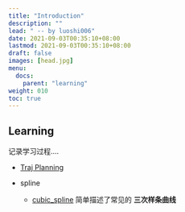 ```yaml
---
title: "Introduction"
description: ""
lead: " -- by luoshi006"
date: 2021-09-03T00:35:10+08:00
lastmod: 2021-09-03T00:35:10+08:00
draft: false
images: [head.jpg]
menu:
  docs:
    parent: "learning"
weight: 010
toc: true
---
```


## Learning

记录学习过程....
- [Traj Planning](/docs/learning/traj_planning/20210903_traj_planning)

- spline
  - [cubic_spline](/docs/learning/spline/20210917_cubic_spline) 简单描述了常见的 **三次样条曲线** 

